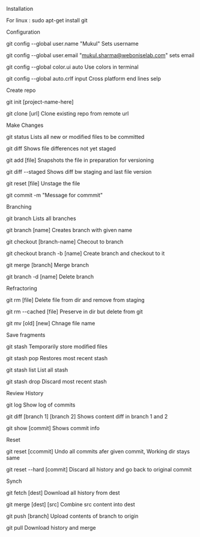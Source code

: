 Installation

For linux : sudo apt-get install git

Configuration

git config --global user.name "Mukul"
Sets username


git config --global user.email "mukul.sharma@weboniselab.com"
sets email

git config --global color.ui auto
Use colors in terminal

git config --global auto.crlf input
Cross platform end lines selp

Create repo

git init [project-name-here]

git clone [url]
Clone existing repo from remote url

Make Changes

git status
Lists all new or modified files to be committed

git diff
Shows file differences not yet staged

git add [file]
Snapshots the file in preparation for versioning

git diff --staged
Shows diff bw staging and last file version

git reset [file]
Unstage the file

git commit -m "Message for commmit"

Branching

git branch
Lists all branches

git branch [name]
Creates branch with given name

git checkout [branch-name]
Checout to branch

git checkout branch -b [name]
Create branch and checkout to it

git merge [branch]
Merge branch

git branch -d [name]
Delete branch

Refractoring

git rm [file]
Delete file from dir and remove from staging

git rm --cached [file]
Preserve in dir but delete from git

git mv [old] [new]
Chnage file name

Save fragments

git stash
Temporarily store modified files

git stash pop
Restores most recent stash

git stash list
List all stash

git stash drop
Discard most recent stash

Review History

git log
Show log of commits

git diff [branch 1] [branch 2]
Shows content diff in branch 1 and 2

git show [commit]
Shows commit info

Reset

git reset [ccommit]
Undo all commits afer given commit, Working dir stays same

git reset --hard [commit]
Discard all history and go back to original commit

Synch

git fetch [dest]
Download all history from dest

git merge [dest] [src]
Combine src content into dest

git push [branch]
Upload contents of branch to origin

git pull
Download history and merge
